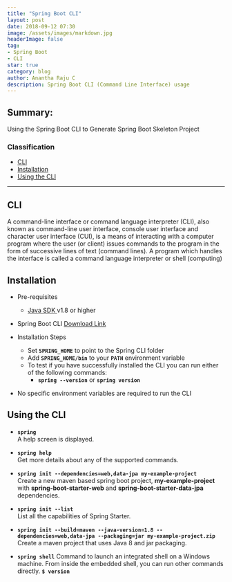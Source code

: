 ```yaml
---
title: "Spring Boot CLI"
layout: post
date: 2018-09-12 07:30
image: /assets/images/markdown.jpg
headerImage: false
tag:
- Spring Boot
- CLI
star: true
category: blog
author: Anantha Raju C
description: Spring Boot CLI (Command Line Interface) usage
---
```


## Summary:

Using the Spring Boot CLI to Generate Spring Boot Skeleton Project

### Classification
- [CLI](#cli)
- [Installation](#installation)
- [Using the CLI](#using-the-cli)

---

## CLI

A command-line interface or command language interpreter (CLI), also known as command-line user interface, console user interface and character user interface (CUI), is a means of interacting with a computer program where the user (or client) issues commands to the program in the form of successive lines of text (command lines). A program which handles the interface is called a command language interpreter or shell (computing)

## Installation 

* 	Pre-requisites
    - [Java SDK ](https://www.java.com/en/) v1.8 or higher

* 	Spring Boot CLI [Download Link](https://docs.spring.io/spring-boot/docs/current/reference/html/getting-started-installing-spring-boot.html#getting-started-manual-cli-installation)
 
* 	Installation Steps

    - Set **`SPRING_HOME`** to point to the Spring CLI folder
    - Add **`SPRING_HOME/bin`** to your **`PATH`** environment variable
    - To test if you have successfully installed the CLI you can run either of the following commands: 
		-	**`spring --version`** or **`spring version`**

* 	No specific environment variables are required to run the CLI

## Using the CLI

*	**`spring`**  
A help screen is displayed.

*	**`spring help`**  
Get more details about any of the supported commands.

*	**`spring init --dependencies=web,data-jpa my-example-project`**  
Create a new maven based spring boot project, **my-example-project** with **spring-boot-starter-web** and **spring-boot-starter-data-jpa** dependencies.

*	**`spring init --list`**  
List all the capabilities of Spring Starter.

*	**`spring init --build=maven --java-version=1.8 --dependencies=web,data-jpa --packaging=jar my-example-project.zip`**  
Create a maven project that uses Java 8 and jar packaging.

*	**`spring shell`** 
Command to launch an integrated shell on a Windows machine. From inside the embedded shell, you can run other commands directly. **`$ version`**